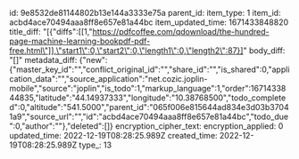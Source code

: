 id: 9e8532de81144802b13e144a3333e75a
parent_id: 
item_type: 1
item_id: acbd4ace70494aaa8ff8e657e81a44bc
item_updated_time: 1671433848820
title_diff: "[{\"diffs\":[[1,\"https://pdfcoffee.com/qdownload/the-hundred-page-machine-learning-bookpdf-pdf-free.html\"]],\"start1\":0,\"start2\":0,\"length1\":0,\"length2\":87}]"
body_diff: "[]"
metadata_diff: {"new":{"master_key_id":"","conflict_original_id":"","share_id":"","is_shared":0,"application_data":"","source_application":"net.cozic.joplin-mobile","source":"joplin","is_todo":1,"markup_language":1,"order":1671433844835,"latitude":"44.14937333","longitude":"10.38768500","todo_completed":0,"altitude":"541.5000","parent_id":"065f006e815644ad834e3d03b37041a9","source_url":"","id":"acbd4ace70494aaa8ff8e657e81a44bc","todo_due":0,"author":""},"deleted":[]}
encryption_cipher_text: 
encryption_applied: 0
updated_time: 2022-12-19T08:28:25.989Z
created_time: 2022-12-19T08:28:25.989Z
type_: 13